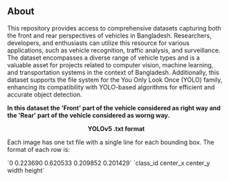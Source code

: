 ## About

<p> This repository provides access to comprehensive datasets capturing both the front and rear perspectives of vehicles in Bangladesh. Researchers, developers, and enthusiasts can utilize this resource for various applications, such as vehicle recognition, traffic analysis, and surveillance. The dataset encompasses a diverse range of vehicle types and is a valuable asset for projects related to computer vision, machine learning, and transportation systems in the context of Bangladesh. Additionally, this dataset supports the file system for the You Only Look Once (YOLO) family, enhancing its compatibility with YOLO-based algorithms for efficient and accurate object detection.
</p>

<b>In this dataset the 'Front' part of the vehicle considered as right way and the 'Rear' part of the vehicle considered as worng way.</b>

<p align="center"><b>YOLOv5 .txt format</b></p>
<p>Each image has one txt file with a single line for each bounding box. The format of each row is:</p>
`0 0.223690 0.620533 0.209852 0.201429`
`class_id center_x center_y width height`
